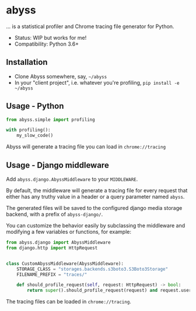 abyss
=====

... is a statistical profiler and Chrome tracing file generator for Python.

* Status: WIP but works for me!
* Compatibility: Python 3.6+

Installation
------------

* Clone Abyss somewhere, say, `~/abyss`
* In your "client project", i.e. whatever you're profiling, `pip install -e ~/abyss`

Usage - Python
--------------

```python
from abyss.simple import profiling

with profiling():
    my_slow_code()
```

Abyss will generate a tracing file you can load in `chrome://tracing`

Usage - Django middleware
-------------------------

Add `abyss.django.AbyssMiddleware` to your `MIDDLEWARE`.

By default, the middleware will generate a tracing file for every request that
either has any truthy value in a header or a query parameter named `abyss`.

The generated files will be saved to the configured django media storage
backend, with a prefix of `abyss-django/`.

You can customize the behavior easily by subclassing the middleware and
modifying a few variables or functions, for example:

```python
from abyss.django import AbyssMiddleware
from django.http import HttpRequest


class CustomAbyssMiddleware(AbyssMiddleware):
    STORAGE_CLASS = "storages.backends.s3boto3.S3Boto3Storage"
    FILENAME_PREFIX = "traces/"

    def should_profile_request(self, request: HttpRequest) -> bool:
        return super().should_profile_request(request) and request.user.is_superuser
```

The tracing files can be loaded in `chrome://tracing`.
